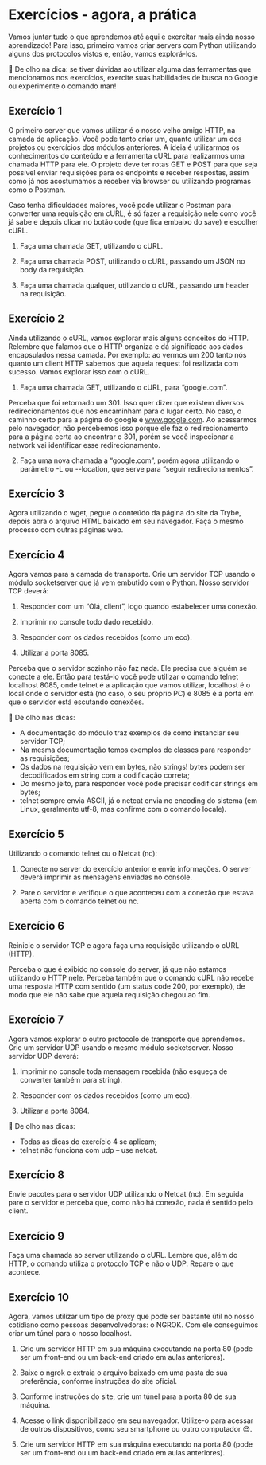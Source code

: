 # Exercícios - agora, a prática
Vamos juntar tudo o que aprendemos até aqui e exercitar mais ainda nosso aprendizado! Para isso, primeiro vamos criar servers com Python utilizando alguns dos protocolos vistos e, então, vamos explorá-los.

👀 De olho na dica: se tiver dúvidas ao utilizar alguma das ferramentas que mencionamos nos exercícios, exercite suas habilidades de busca no Google ou experimente o comando man!

## Exercício 1

O primeiro server que vamos utilizar é o nosso velho amigo HTTP, na camada de aplicação. Você pode tanto criar um, quanto utilizar um dos projetos ou exercícios dos módulos anteriores. A ideia é utilizarmos os conhecimentos do conteúdo e a ferramenta cURL para realizarmos uma chamada HTTP para ele. O projeto deve ter rotas GET e POST para que seja possível enviar requisições para os endpoints e receber respostas, assim como já nos acostumamos a receber via browser ou utilizando programas como o Postman.

Caso tenha dificuldades maiores, você pode utilizar o Postman para converter uma requisição em cURL, é só fazer a requisição nele como você já sabe e depois clicar no botão code (que fica embaixo do save) e escolher cURL.

1. Faça uma chamada GET, utilizando o cURL.

2. Faça uma chamada POST, utilizando o cURL, passando um JSON no body da requisição.

3. Faça uma chamada qualquer, utilizando o cURL, passando um header na requisição.

## Exercício 2

Ainda utilizando o cURL, vamos explorar mais alguns conceitos do HTTP. Relembre que falamos que o HTTP organiza e dá significado aos dados encapsulados nessa camada. Por exemplo: ao vermos um 200 tanto nós quanto um client HTTP sabemos que aquela request foi realizada com sucesso. Vamos explorar isso com o cURL.

1. Faça uma chamada GET, utilizando o cURL, para “google.com”.

Perceba que foi retornado um 301. Isso quer dizer que existem diversos redirecionamentos que nos encaminham para o lugar certo. No caso, o caminho certo para a página do google é www.google.com. Ao acessarmos pelo navegador, não percebemos isso porque ele faz o redirecionamento para a página certa ao encontrar o 301, porém se você inspecionar a network vai identificar esse redirecionamento.

2. Faça uma nova chamada a “google.com”, porém agora utilizando o parâmetro -L ou --location, que serve para “seguir redirecionamentos”.

## Exercício 3

Agora utilizando o wget, pegue o conteúdo da página do site da Trybe, depois abra o arquivo HTML baixado em seu navegador. Faça o mesmo processo com outras páginas web.

## Exercício 4

Agora vamos para a camada de transporte. Crie um servidor TCP usando o módulo socketserver que já vem embutido com o Python. Nosso servidor TCP deverá:

1. Responder com um “Olá, client”, logo quando estabelecer uma conexão.

2. Imprimir no console todo dado recebido.

3. Responder com os dados recebidos (como um eco).

4. Utilizar a porta 8085.

Perceba que o servidor sozinho não faz nada. Ele precisa que alguém se conecte a ele. Então para testá-lo você pode utilizar o comando telnet localhost 8085, onde telnet é a aplicação que vamos utilizar, localhost é o local onde o servidor está (no caso, o seu próprio PC) e 8085 é a porta em que o servidor está escutando conexões.

👀 De olho nas dicas:

- A documentação do módulo traz exemplos de como instanciar seu servidor TCP;
- Na mesma documentação temos exemplos de classes para responder as requisições;
- Os dados na requisição vem em bytes, não strings! bytes podem ser decodificados em string com a codificação correta;
- Do mesmo jeito, para responder você pode precisar codificar strings em bytes;
- telnet sempre envia ASCII, já o netcat envia no encoding do sistema (em Linux, geralmente utf-8, mas confirme com o comando locale).

## Exercício 5

Utilizando o comando telnet ou o Netcat (nc):

1. Conecte no server do exercício anterior e envie informações. O server deverá imprimir as mensagens enviadas no console.

2. Pare o servidor e verifique o que aconteceu com a conexão que estava aberta com o comando telnet ou nc.

## Exercício 6

Reinicie o servidor TCP e agora faça uma requisição utilizando o cURL (HTTP).

Perceba o que é exibido no console do server, já que não estamos utilizando o HTTP nele. Perceba também que o comando cURL não recebe uma resposta HTTP com sentido (um status code 200, por exemplo), de modo que ele não sabe que aquela requisição chegou ao fim.

## Exercício 7

Agora vamos explorar o outro protocolo de transporte que aprendemos. Crie um servidor UDP usando o mesmo módulo socketserver. Nosso servidor UDP deverá:

1. Imprimir no console toda mensagem recebida (não esqueça de converter também para string).

2. Responder com os dados recebidos (como um eco).

3. Utilizar a porta 8084.

👀 De olho nas dicas:

- Todas as dicas do exercício 4 se aplicam;
- telnet não funciona com udp – use netcat.

## Exercício 8

Envie pacotes para o servidor UDP utilizando o Netcat (nc). Em seguida pare o servidor e perceba que, como não há conexão, nada é sentido pelo client.

## Exercício 9

Faça uma chamada ao server utilizando o cURL. Lembre que, além do HTTP, o comando utiliza o protocolo TCP e não o UDP. Repare o que acontece.

## Exercício 10
Agora, vamos utilizar um tipo de proxy que pode ser bastante útil no nosso cotidiano como pessoas desenvolvedoras: o NGROK. Com ele conseguimos criar um túnel para o nosso localhost.

1. Crie um servidor HTTP em sua máquina executando na porta 80 (pode ser um front-end ou um back-end criado em aulas anteriores).

2. Baixe o ngrok e extraia o arquivo baixado em uma pasta de sua preferência, conforme instruções do site oficial.

3. Conforme instruções do site, crie um túnel para a porta 80 de sua máquina.

4. Acesse o link disponibilizado em seu navegador. Utilize-o para acessar de outros dispositivos, como seu smartphone ou outro computador 😎.

5. Crie um servidor HTTP em sua máquina executando na porta 80 (pode ser um front-end ou um back-end criado em aulas anteriores).